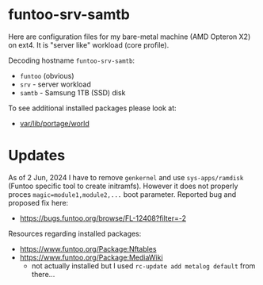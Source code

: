 # funtoo-srv-samtb

Here are configuration files for my bare-metal machine (AMD Opteron X2) on ext4.
It is "server like" workload (core profile).

Decoding hostname `funtoo-srv-samtb`:
- `funtoo` (obvious)
- `srv` - server workload
- `samtb` - Samsung 1TB (SSD) disk

To see additional installed packages please look at:
- [var/lib/portage/world](var/lib/portage/world)

# Updates

As of 2 Jun, 2024 I have to remove `genkernel` and use `sys-apps/ramdisk` (Funtoo specific
tool to create initramfs). However it does not properly proces `magic=module1,module2,...` boot
parameter. Reported bug and proposed fix here:
- https://bugs.funtoo.org/browse/FL-12408?filter=-2

Resources regarding installed packages:
- https://www.funtoo.org/Package:Nftables
- https://www.funtoo.org/Package:MediaWiki
  - not actually installed but I used `rc-update add metalog default` from there...
